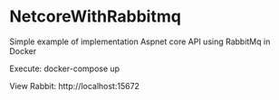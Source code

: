 # NetcoreWithRabbitmq
Simple example of implementation Aspnet core API using RabbitMq in Docker

Execute: docker-compose up

View Rabbit: http://localhost:15672
